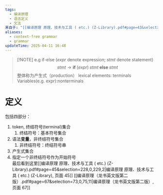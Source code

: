 ```yaml
---
tags:
  - 编译原理
  - 语法定义
  - 文法
来自于: "[[编译原理 原理、技术与工具 ( etc.) (Z-Library).pdf#page=43&selection=795,0,798,1|编译原理 原理、技术与工具 ( etc.) (Z-Library), 页面 43]]"
aliases:
  - context-free grammar
  - grammar
updateTime: 2025-04-11 16:48
---
```


> [!NOTE] e.g if-else
> (*expr* denote expression; *stmt* denote statement)
>$$
stmt \to \mathbf{if}\; ( expr )\; stmt \;\mathbf{else}\; stmt
>$$
> 整体称为产生式（production）
> lexical elements: terminals  
> Variables(e.g. expr):nonterminals
# 定义  

包括四部分：  
1. token, 终结符号(terminal)集合  
	1. 终结符号：基本符号集合  
2.  语法**变量**，非终结符号集合  
	1. 非终结符号：终结符号串  
3. 产生式集合  
4. 指定一个非终结符号作为开始符号  
最后看到这里[[编译原理 原理、技术与工具 ( etc.) (Z-Library).pdf#page=45&selection=228,0,229,2|编译原理 原理、技术与工具 ( etc.) (Z-Library), 页面 45]]
[[编译原理（龙书英文版第二版）.pdf#page=67&selection=73,0,75,11|编译原理（龙书英文版第二版）, 页面 67]]  